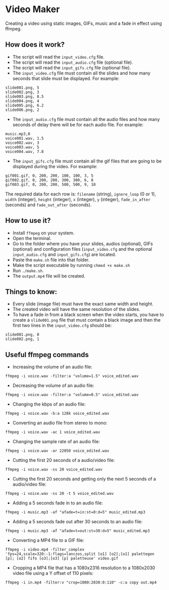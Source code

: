 # Video Maker

Creating a video using static images, GIFs, music and a fade in effect using ffmpeg.

## How does it work?

- The script will read the ```input_video.cfg``` file.
- The script will read the ```input_audio.cfg``` file (optional file).
- The script will read the ```input_gifs.cfg``` file (optional file).
- The ```input_video.cfg``` file must contain all the slides and how many seconds that slide must be displayed. For example:

```
slide001.png, 5
slide002.png, 3
slide003.png, 8.5
slide004.png, 4
slide005.png, 6.2
slide006.png, 2
```

- The ```input_audio.cfg``` file must contain all the audio files and how many seconds of delay there will be for each audio file. For example:

```
music.mp3,0
voice001.wav, 1.5
voice002.wav, 3
voice003.wav, 5
voice004.wav, 7.8
```

- The ```input_gifs.cfg``` file must contain all the gif files that are going to be displayed during the video. For example:

```
gif001.gif, 0, 200, 200, 100, 100, 3, 5
gif002.gif, 0, 200, 200, 300, 300, 6, 8
gif003.gif, 0, 200, 200, 500, 500, 9, 10
```

The required data for each row is: ```filename``` (string), ```ignore_loop``` (0 or 1), ```width``` (integer), ```height``` (integer), ```x``` (integer), ```y``` (integer), ```fade_in_after``` (seconds) and ```fade_out_after``` (seconds).

## How to use it?

- Install ```ffmpeg``` on your system.
- Open the terminal.
- Go to the folder where you have your slides, audios (optional), GIFs (optional) and configuration files (```input_video.cfg``` and the optional ```input_audio.cfg``` and ```input_gifs.cfg```) are located.
- Paste the ```make.sh``` file into that folder.
- Make the script executable by running ```chmod +x make.sh```
- Run ```./make.sh```.
- The  ```output.mp4``` file will be created.

## Things to know:

- Every slide (image file) must have the exact same width and height.
- The created video will have the same resolution of the slides.
- To have a fade in from a black screen when the video starts, you have to create a ```slide001.png``` file that must contain a black image and then the first two lines in the ```input_video.cfg``` should be:
```
slide001.png, 0
slide002.png, 1
```

## Useful ffmpeg commands

- Increasing the volume of an audio file:
```
ffmpeg -i voice.wav -filter:a "volume=1.5" voice_edited.wav
```
- Decreasing the volume of an audio file:
```
ffmpeg -i voice.wav -filter:a "volume=0.5" voice_edited.wav
```
- Changing the kbps of an audio file:
```
ffmpeg -i voice.wav -b:a 128k voice_edited.wav
```
- Converting an audio file from stereo to mono:
```
ffmpeg -i voice.wav -ac 1 voice_edited.wav
```
- Changing the sample rate of an audio file:
```
ffmpeg -i voice.wav -ar 22050 voice_edited.wav
```
- Cutting the first 20 seconds of a audio/video file:
```
ffmpeg -i voice.wav -ss 20 voice_edited.wav
```
- Cutting the first 20 seconds and getting only the next 5 seconds of a audio/video file:
```
ffmpeg -i voice.wav -ss 20 -t 5 voice_edited.wav
```
- Adding a 5 seconds fade in to an audio file:
```
ffmpeg -i music.mp3 -af "afade=t=in:st=0:d=5" music_edited.mp3
```
- Adding a 5 seconds fade out after 30 seconds to an audio file:
```
ffmpeg -i music.mp3 -af "afade=t=out:st=30:d=5" music_edited.mp3
```
- Converting a MP4 file to a GIF file:
```
ffmpeg -i video.mp4 -filter_complex 'fps=24,scale=320:-1:flags=lanczos,split [o1] [o2];[o1] palettegen [p]; [o2] fifo [o3];[o3] [p] paletteuse' video.gif
```
- Cropping a MP4 file that has a 1080x2316 resolution to a 1080x2030 video file using a Y offset of 110 pixels:
```
ffmpeg -i in.mp4 -filter:v "crop=1080:2030:0:110" -c:a copy out.mp4
```
